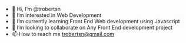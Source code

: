 - 👋 Hi, I’m @trobertsn
- 👀 I’m interested in Web Development
- 🌱 I’m currently learning Front End Web development using Javascript
- 💞️ I’m looking to collaborate on Any Front End development project
- 📫 How to reach me trobertsn@gmail.com

<!---
trobertsn/trobertsn is a ✨ special ✨ repository because its `README.md` (this file) appears on your GitHub profile.
You can click the Preview link to take a look at your changes.
--->
